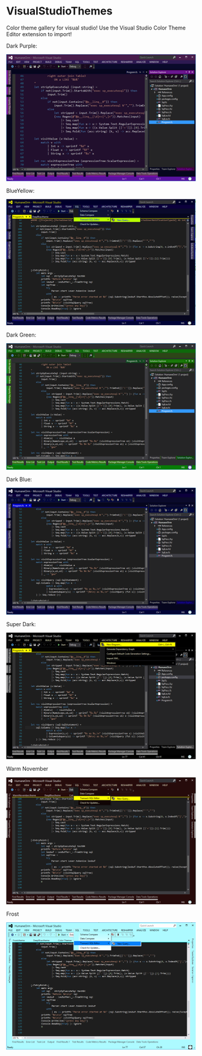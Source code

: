 VisualStudioThemes
==================

Color theme gallery for visual studio!
Use the Visual Studio Color Theme Editor extension to import!

Dark Purple:

![dark purple](DarkPurple.png)

BlueYellow:

![blueyellow](BlueAndYellow.png)

Dark Green:

![darkgreen](DarkGreen.png)

Dark Blue:

![darkblue](DarkBlue.png)

Super Dark:

![superdark](SuperDark.png)

Warm November

![warmnovember](WarmNovember.png)

Frost

![frost](Frost.png)

